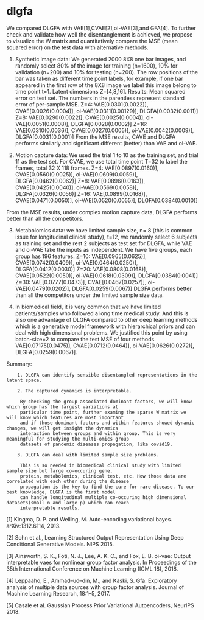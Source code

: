 # dlgfa

We compared DLGFA with VAE[1],CVAE[2],oi-VAE[3],and GFA[4]. To further check and validate how well the disentanglement is achieved, we propose to visualize the W matrix and quantitatively compare the MSE (mean squared error) on the test data with alternative methods. 

1. Synthetic image data: We generated 2000 8X8 one bar images, and randomly select 80% of the image for training (n=1600), 10% for validation (n=200) and 10% for testing (n=200). The row positions of the bar was taken as different time point labels, for example, if one bar appeared in the first row of the 8X8 image we label this image belong to time point t=1. Latent dimensions Z=[4,8,16].
Results: Mean squared error on test set. The numbers in the parentless represent standard error of per-sample MSE. Z=4: VAE[0.0301(0.0022)], CVAE[0.0026(0.0004)], oi-VAE[0.0311(0.00129)], DLGFA[0.0032(0.0011)] 
Z=8: VAE[0.0290(0.0022)], CVAE[0.0025(0.0004)], oi-VAE[0.0051(0.0008)], DLGFA[0.0028(0.0002)] 
Z=16: VAE[0.0310(0.0036)], CVAE[0.0027(0.0005)], oi-VAE[0.0042(0.0009)], DLGFA[0.0031(0.0001)]
From the MSE results, CAVE and DLGFA performs similarly and significant different (better) than VAE and oi-VAE.

2. Motion capture data: We used the trial 1 to 10 as the training set, and trial 11 as the test set.  For CVAE, we use total time point T=32 to label the frames, total 32 X 118 frames.
Z=4: VAE[0.0897(0.0160)], CVAE[0.0560(0.0025)], oi-VAE[0.0609(0.0059)], DLGFA[0.0462(0.0062)] 
Z=8: VAE[0.0896(0.0163)], CVAE[0.0425(0.0040)], oi-VAE[0.0569(0.0058)], DLGFA[0.0326(0.0056)] 
Z=16: VAE[0.0899(0.0168)], CVAE[0.0471(0.0050)], oi-VAE[0.0520(0.0055)], DLGFA[0.0384(0.0010)]

From the MSE results, under complex motion capture data, DLGFA performs better than all the competitors. 

3. Metabolomics data:  we have limited sample size, n= 8 (this is common issue for longitudinal clinical study), t=12, we randomly select 6 subjects as training set and the rest 2 subjects as test set for DLGFA, while VAE and oi-VAE take the inputs as independent.  We have five groups, each group has 196 features.
Z=10: VAE[0.0965(0.0625)], CVAE[0.0742(0.0409)], oi-VAE[0.0464(0.0250)], DLGFA[0.0412(0.0030)] 
Z=20: VAE[0.0808(0.0168)], CVAE[0.0522(0.0050)], oi-VAE[0.0618(0.0309)], DLGFA[0.0384(0.0041)]
Z=30: VAE[0.0777(0.0473)], CVAE[0.0467(0.0257)], oi-VAE[0.0479(0.0202)], DLGFA[0.0259(0.0067)] 
DLGFA performs better than all the competitors under the limited sample size data.

4. In biomedical field, it is very common that we have limited patients/samples who followed a long time medical study. And this is also one advantage of DLGFA  compared to other deep learning methods which is a generative model framework with hierarchical priors and can deal with high dimensional problems. We justified this point by using batch-size=2 to compare the test MSE of four methods. 
VAE[0.07175(0.0475)], CVAE[0.0712(0.0464)], oi-VAE[0.0626(0.0272)], DLGFA[0.0259(0.0067)]. 

Summary: 
        
        1. DLGFA can identify sensible disentangled representations in the latent space.
        
        2. The captured dynamics is interpretable.
         
         By checking the group associated dominant factors, we will know which group has the largest variations at  
         particular time point, further examing the sparse W matrix we will know which features are most important  
         and if those dominant factors and within features showed dynamic changes, we will get insight the dynamics  
         interaction between groups and within group. This is very meaningful for studying the multi-omics group 
         datasets of pandemic diseases propagation, like covid19.
         
        3. DLGFA can deal with limited sample size problems.
         
         This is so needed in biomedical clinical study with limited sample size but large co-occuring gene,  
         protein, metabolomics, clinical test, etc. How those data are correlated with each other during the disease 
         propagation is the key to find the cure for rare disease. To our best knowledge, DLGFA is the first model 
         can handle longitudinal multiple co-occuring high dimensional datasets(small n and large p) which can reach 
         interpretable results. 





[1] Kingma, D. P. and Welling, M. Auto-encoding variational bayes. arXiv:1312.6114, 2013.

[2] Sohn et al., Learning Structured Output Representation Using Deep Conditional Generative Models. NIPS 2015.

[3] Ainsworth, S. K., Foti, N. J., Lee, A. K. C., and Fox, E. B. oi-vae: Output interpretable vaes for nonlinear group factor analysis. In Proceedings of the 35th International Conference on Machine Learning (ICML 18), 2018.

[4] Leppaaho, E., Ammad–ud–din, M., and Kaski, S. Gfa: Exploratory analysis of multiple data sources with group
factor analysis. Journal of Machine Learning Research, 18:1–5, 2017.

[5] Casale et al. Gaussian Process Prior Variational Autoencoders, NeurIPS 2018.
